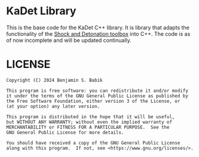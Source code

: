 # KaDet Library
This is the base code for the KaDet C++ library. It is library that adapts the functionality of the [Shock and Detonation toolbox](https://shepherd.caltech.edu/EDL/PublicResources/sdt/) into C++. The code is as of now incomplete and will be updated continually.

# LICENSE
    Copyright (C) 2024 Benjamin S. Babik

    This program is free software: you can redistribute it and/or modify
    it under the terms of the GNU General Public License as published by
    the Free Software Foundation, either version 3 of the License, or
    (at your option) any later version.

    This program is distributed in the hope that it will be useful,
    but WITHOUT ANY WARRANTY; without even the implied warranty of
    MERCHANTABILITY or FITNESS FOR A PARTICULAR PURPOSE.  See the
    GNU General Public License for more details.

    You should have received a copy of the GNU General Public License
    along with this program.  If not, see <https://www.gnu.org/licenses/>.